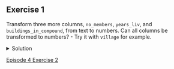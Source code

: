 ## Exercise 1

Transform three more columns, <code>no_members</code>, <code>years_liv</code>, and <code>buildings_in_compound</code>, from text to numbers. Can all columns be transformed to numbers? - Try it with <code>village</code> for example.

<details>
  <summary>
    Solution
  </summary>

Only observations that include only numerals (0-9) can be transformed to numbers. If you apply a number transformation to a column that doesn’t meet this criteria, and then click the <code>Undo / Redo</code> tab, you will see a step that starts with <code>Text transform on 0 cells</code>. This means that the data in that column was not transformed.

  </details>
  
  [Episode 4 Exercise 2](episode4_ex2.md)
